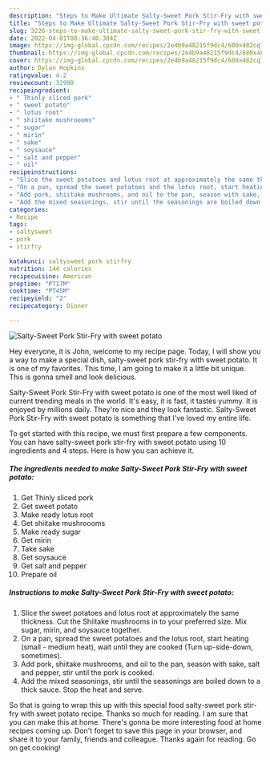 ```yaml
---
description: "Steps to Make Ultimate Salty-Sweet Pork Stir-Fry with sweet potato"
title: "Steps to Make Ultimate Salty-Sweet Pork Stir-Fry with sweet potato"
slug: 3226-steps-to-make-ultimate-salty-sweet-pork-stir-fry-with-sweet-potato
date: 2022-04-01T08:36:40.384Z
image: https://img-global.cpcdn.com/recipes/2e4b9a48215f9dc4/680x482cq70/salty-sweet-pork-stir-fry-with-sweet-potato-recipe-main-photo.jpg
thumbnail: https://img-global.cpcdn.com/recipes/2e4b9a48215f9dc4/680x482cq70/salty-sweet-pork-stir-fry-with-sweet-potato-recipe-main-photo.jpg
cover: https://img-global.cpcdn.com/recipes/2e4b9a48215f9dc4/680x482cq70/salty-sweet-pork-stir-fry-with-sweet-potato-recipe-main-photo.jpg
author: Dylan Hopkins
ratingvalue: 4.2
reviewcount: 32990
recipeingredient:
- " Thinly sliced pork"
- " sweet potato"
- " lotus root"
- " shiitake mushroooms"
- " sugar"
- " mirin"
- " sake"
- " soysauce"
- " salt and pepper"
- " oil"
recipeinstructions:
- "Slice the sweet potatoes and lotus root at approximately the same thickness. Cut the Shiitake mushrooms in to your preferred size. Mix sugar, mirin, and soysauce together."
- "On a pan, spread the sweet potatoes and the lotus root, start heating (small - medium heat), wait until they are cooked (Turn up-side-down, sometimes)."
- "Add pork, shiitake mushrooms, and oil to the pan, season with sake, salt and pepper, stir until the pork is cooked."
- "Add the mixed seasonings, stir until the seasonings are boiled down to a thick sauce. Stop the heat and serve."
categories:
- Recipe
tags:
- saltysweet
- pork
- stirfry

katakunci: saltysweet pork stirfry 
nutrition: 144 calories
recipecuisine: American
preptime: "PT17M"
cooktime: "PT45M"
recipeyield: "2"
recipecategory: Dinner

---
```



![Salty-Sweet Pork Stir-Fry with sweet potato](https://img-global.cpcdn.com/recipes/2e4b9a48215f9dc4/680x482cq70/salty-sweet-pork-stir-fry-with-sweet-potato-recipe-main-photo.jpg)

Hey everyone, it is John, welcome to my recipe page. Today, I will show you a way to make a special dish, salty-sweet pork stir-fry with sweet potato. It is one of my favorites. This time, I am going to make it a little bit unique. This is gonna smell and look delicious.



Salty-Sweet Pork Stir-Fry with sweet potato is one of the most well liked of current trending meals in the world. It's easy, it is fast, it tastes yummy. It is enjoyed by millions daily. They're nice and they look fantastic. Salty-Sweet Pork Stir-Fry with sweet potato is something that I've loved my entire life.


To get started with this recipe, we must first prepare a few components. You can have salty-sweet pork stir-fry with sweet potato using 10 ingredients and 4 steps. Here is how you can achieve it.

<!--inarticleads1-->

##### The ingredients needed to make Salty-Sweet Pork Stir-Fry with sweet potato:

1. Get  Thinly sliced pork
1. Get  sweet potato
1. Make ready  lotus root
1. Get  shiitake mushroooms
1. Make ready  sugar
1. Get  mirin
1. Take  sake
1. Get  soysauce
1. Get  salt and pepper
1. Prepare  oil




<!--inarticleads2-->

##### Instructions to make Salty-Sweet Pork Stir-Fry with sweet potato:

1. Slice the sweet potatoes and lotus root at approximately the same thickness. Cut the Shiitake mushrooms in to your preferred size. Mix sugar, mirin, and soysauce together.
1. On a pan, spread the sweet potatoes and the lotus root, start heating (small - medium heat), wait until they are cooked (Turn up-side-down, sometimes).
1. Add pork, shiitake mushrooms, and oil to the pan, season with sake, salt and pepper, stir until the pork is cooked.
1. Add the mixed seasonings, stir until the seasonings are boiled down to a thick sauce. Stop the heat and serve.




So that is going to wrap this up with this special food salty-sweet pork stir-fry with sweet potato recipe. Thanks so much for reading. I am sure that you can make this at home. There's gonna be more interesting food at home recipes coming up. Don't forget to save this page in your browser, and share it to your family, friends and colleague. Thanks again for reading. Go on get cooking!
